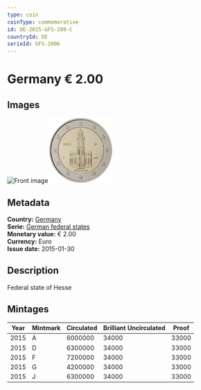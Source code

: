 ```yaml
---
type: coin
coinType: commemorative
id: DE-2015-GFS-200-C
countryId: DE
serieId: GFS-2006
---
```


# Germany € 2.00

## Images

<img src="../../Images/common-2007-200.webp" height="150" alt="Front image"><img src="Images/DE-2015-200.webp" height="150" alt="Back image">

## Metadata

**Country:** [Germany](../../Countries/Germany/index.md)\
**Serie:** [German federal states](index.md)\
**Monetary value:** € 2.00\
**Currency:** Euro\
**Issue date:** 2015-01-30

## Description

Federal state of Hesse

## Mintages

| Year | Mintmark | Circulated | Brilliant Uncirculated | Proof |
| ---- | -------- | ---------- | ---------------------- | ----- |
| 2015 | A        | 6000000    | 34000                  | 33000 |
| 2015 | D        | 6300000    | 34000                  | 33000 |
| 2015 | F        | 7200000    | 34000                  | 33000 |
| 2015 | G        | 4200000    | 34000                  | 33000 |
| 2015 | J        | 6300000    | 34000                  | 33000 |

